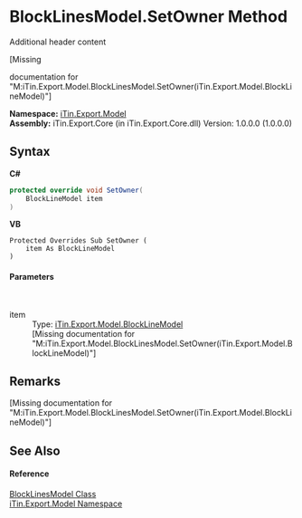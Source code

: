 # BlockLinesModel.SetOwner Method 
Additional header content 

\[Missing <summary> documentation for "M:iTin.Export.Model.BlockLinesModel.SetOwner(iTin.Export.Model.BlockLineModel)"\]

**Namespace:**&nbsp;<a href="N_iTin_Export_Model">iTin.Export.Model</a><br />**Assembly:**&nbsp;iTin.Export.Core (in iTin.Export.Core.dll) Version: 1.0.0.0 (1.0.0.0)

## Syntax

**C#**<br />
``` C#
protected override void SetOwner(
	BlockLineModel item
)
```

**VB**<br />
``` VB
Protected Overrides Sub SetOwner ( 
	item As BlockLineModel
)
```


#### Parameters
&nbsp;<dl><dt>item</dt><dd>Type: <a href="T_iTin_Export_Model_BlockLineModel">iTin.Export.Model.BlockLineModel</a><br />\[Missing <param name="item"/> documentation for "M:iTin.Export.Model.BlockLinesModel.SetOwner(iTin.Export.Model.BlockLineModel)"\]</dd></dl>

## Remarks
\[Missing <remarks> documentation for "M:iTin.Export.Model.BlockLinesModel.SetOwner(iTin.Export.Model.BlockLineModel)"\]

## See Also


#### Reference
<a href="T_iTin_Export_Model_BlockLinesModel">BlockLinesModel Class</a><br /><a href="N_iTin_Export_Model">iTin.Export.Model Namespace</a><br />